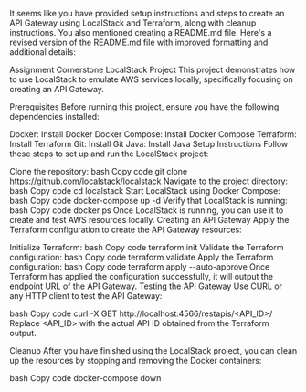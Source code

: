 
It seems like you have provided setup instructions and steps to create an API Gateway using LocalStack and Terraform, along with cleanup instructions. You also mentioned creating a README.md file. Here's a revised version of the README.md file with improved formatting and additional details:

Assignment Cornerstone
LocalStack Project
This project demonstrates how to use LocalStack to emulate AWS services locally, specifically focusing on creating an API Gateway.

Prerequisites
Before running this project, ensure you have the following dependencies installed:

Docker: Install Docker
Docker Compose: Install Docker Compose
Terraform: Install Terraform
Git: Install Git
Java: Install Java
Setup Instructions
Follow these steps to set up and run the LocalStack project:

Clone the repository:
bash
Copy code
git clone https://github.com/localstack/localstack
Navigate to the project directory:
bash
Copy code
cd localstack
Start LocalStack using Docker Compose:
bash
Copy code
docker-compose up -d
Verify that LocalStack is running:
bash
Copy code
docker ps
Once LocalStack is running, you can use it to create and test AWS resources locally.
Creating an API Gateway
Apply the Terraform configuration to create the API Gateway resources:

Initialize Terraform:
bash
Copy code
terraform init
Validate the Terraform configuration:
bash
Copy code
terraform validate
Apply the Terraform configuration:
bash
Copy code
terraform apply --auto-approve
Once Terraform has applied the configuration successfully, it will output the endpoint URL of the API Gateway.
Testing the API Gateway
Use CURL or any HTTP client to test the API Gateway:

bash
Copy code
curl -X GET http://localhost:4566/restapis/<API_ID>/
Replace <API_ID> with the actual API ID obtained from the Terraform output.

Cleanup
After you have finished using the LocalStack project, you can clean up the resources by stopping and removing the Docker containers:

bash
Copy code
docker-compose down
